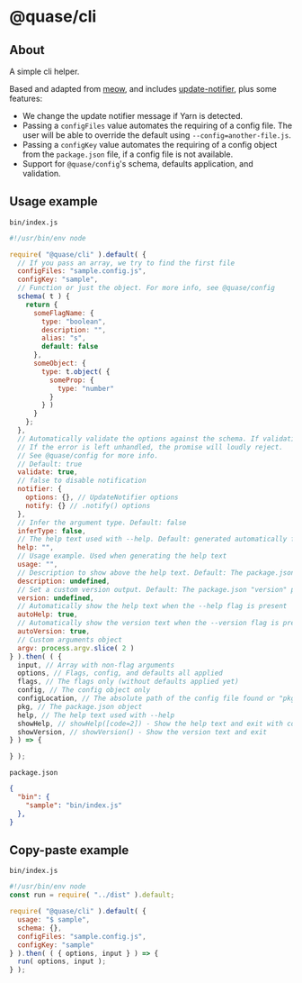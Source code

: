 # @quase/cli

## About

A simple cli helper.

Based and adapted from [meow](https://github.com/sindresorhus/meow), and includes [update-notifier](https://github.com/yeoman/update-notifier), plus some features:

- We change the update notifier message if Yarn is detected.
- Passing a `configFiles` value automates the requiring of a config file. The user will be able to override the default using `--config=another-file.js`.
- Passing a `configKey` value automates the requiring of a config object from the `package.json` file, if a config file is not available.
- Support for `@quase/config`'s schema, defaults application, and validation.

## Usage example

`bin/index.js`

```js
#!/usr/bin/env node

require( "@quase/cli" ).default( {
  // If you pass an array, we try to find the first file
  configFiles: "sample.config.js",
  configKey: "sample",
  // Function or just the object. For more info, see @quase/config
  schema( t ) {
    return {
      someFlagName: {
        type: "boolean",
        description: "",
        alias: "s",
        default: false
      },
      someObject: {
        type: t.object( {
          someProp: {
            type: "number"
          }
        } )
      }
    };
  },
  // Automatically validate the options against the schema. If validation fails, an error is throw.
  // If the error is left unhandled, the promise will loudly reject.
  // See @quase/config for more info.
  // Default: true
  validate: true,
  // false to disable notification
  notifier: {
    options: {}, // UpdateNotifier options
    notify: {} // .notify() options
  },
  // Infer the argument type. Default: false
  inferType: false,
  // The help text used with --help. Default: generated automatically from schema
  help: "",
  // Usage example. Used when generating the help text
  usage: "",
  // Description to show above the help text. Default: The package.json "description" property
  description: undefined,
  // Set a custom version output. Default: The package.json "version" property
  version: undefined,
  // Automatically show the help text when the --help flag is present
  autoHelp: true,
  // Automatically show the version text when the --version flag is present
  autoVersion: true,
  // Custom arguments object
  argv: process.argv.slice( 2 )
} ).then( ( {
  input, // Array with non-flag arguments
  options, // Flags, config, and defaults all applied
  flags, // The flags only (without defaults applied yet)
  config, // The config object only
  configLocation, // The absolute path of the config file found or "pkg"
  pkg, // The package.json object
  help, // The help text used with --help
  showHelp, // showHelp([code=2]) - Show the help text and exit with code
  showVersion, // showVersion() - Show the version text and exit
} ) => {

} );
```

`package.json`

```json
{
  "bin": {
    "sample": "bin/index.js"
  },
}
```

## Copy-paste example

`bin/index.js`

```js
#!/usr/bin/env node
const run = require( "../dist" ).default;

require( "@quase/cli" ).default( {
  usage: "$ sample",
  schema: {},
  configFiles: "sample.config.js",
  configKey: "sample"
} ).then( ( { options, input } ) => {
  run( options, input );
} );
```
